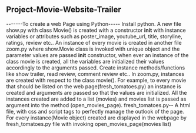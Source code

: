 Project-Movie-Website-Trailer
-----------------------------

-------To create a web Page using Python-----
  Install python.
A new file show.py with class Movie() is created with a constructor __init__ with instance variables or attributes such as poster_image, youtube_url, title, storyline, ratings, review etc..
An instance of every movie is created in another file zoom.py where show.Movie class is invoked with unique object and the parameter values are passed
__init__ constructor, when ever an instance of the class movie is created, all the variables are initialized their values accordingly to the arguments passed.
Create instance methods/functions like show trailer, read review, comment review etc..
In zoom.py, instances are created with respect to	the class movie(). For example, to every movie that should be	listed on the web page(fresh_tomatoes.py) an instance is created and arguments are passed so that the values are 	initialized. All the instances created are added to a list (movies) and movies list is passed as argument into the method (open_movies_page).
fresh_tomatoes.py-- A html file, with css and script tags to perfectly manage the outlook of the page.
For every instance(Movie object) created are displayed in the webpage by fresh_tomatoes.py file with invoking open_movies_page(movies list)
